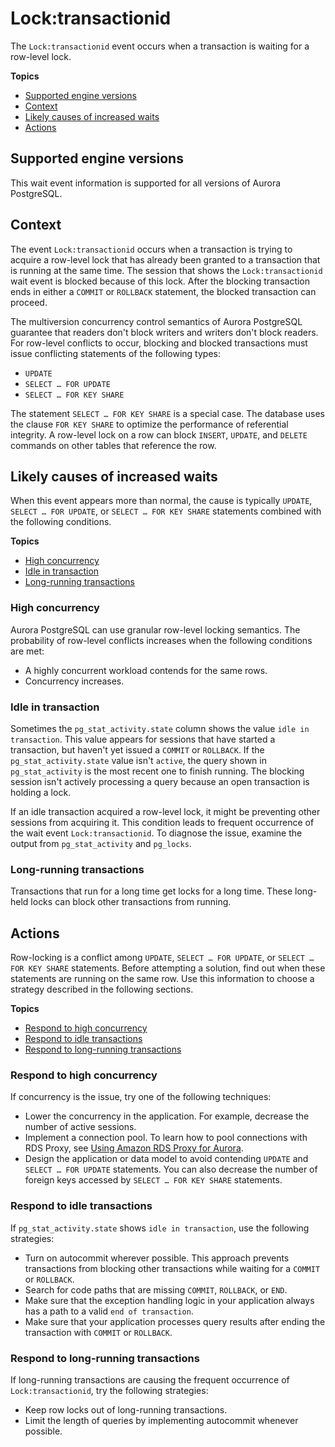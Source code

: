 # Lock:transactionid<a name="apg-waits.locktransactionid"></a>

The `Lock:transactionid` event occurs when a transaction is waiting for a row\-level lock\.

**Topics**
+ [Supported engine versions](#apg-waits.locktransactionid.context.supported)
+ [Context](#apg-waits.locktransactionid.context)
+ [Likely causes of increased waits](#apg-waits.locktransactionid.causes)
+ [Actions](#apg-waits.locktransactionid.actions)

## Supported engine versions<a name="apg-waits.locktransactionid.context.supported"></a>

This wait event information is supported for all versions of Aurora PostgreSQL\.

## Context<a name="apg-waits.locktransactionid.context"></a>

The event `Lock:transactionid` occurs when a transaction is trying to acquire a row\-level lock that has already been granted to a transaction that is running at the same time\. The session that shows the `Lock:transactionid` wait event is blocked because of this lock\. After the blocking transaction ends in either a `COMMIT` or `ROLLBACK` statement, the blocked transaction can proceed\.

The multiversion concurrency control semantics of Aurora PostgreSQL guarantee that readers don't block writers and writers don't block readers\. For row\-level conflicts to occur, blocking and blocked transactions must issue conflicting statements of the following types:
+ `UPDATE`
+ `SELECT … FOR UPDATE`
+ `SELECT … FOR KEY SHARE`

The statement `SELECT … FOR KEY SHARE` is a special case\. The database uses the clause `FOR KEY SHARE` to optimize the performance of referential integrity\. A row\-level lock on a row can block `INSERT`, `UPDATE`, and `DELETE` commands on other tables that reference the row\.

## Likely causes of increased waits<a name="apg-waits.locktransactionid.causes"></a>

When this event appears more than normal, the cause is typically `UPDATE`, `SELECT … FOR UPDATE`, or `SELECT … FOR KEY SHARE` statements combined with the following conditions\.

**Topics**
+ [High concurrency](#apg-waits.locktransactionid.concurrency)
+ [Idle in transaction](#apg-waits.locktransactionid.idle)
+ [Long\-running transactions](#apg-waits.locktransactionid.long-running)

### High concurrency<a name="apg-waits.locktransactionid.concurrency"></a>

Aurora PostgreSQL can use granular row\-level locking semantics\. The probability of row\-level conflicts increases when the following conditions are met:
+ A highly concurrent workload contends for the same rows\.
+ Concurrency increases\.

### Idle in transaction<a name="apg-waits.locktransactionid.idle"></a>

Sometimes the `pg_stat_activity.state` column shows the value `idle in transaction`\. This value appears for sessions that have started a transaction, but haven't yet issued a `COMMIT` or `ROLLBACK`\. If the `pg_stat_activity.state` value isn't `active`, the query shown in `pg_stat_activity` is the most recent one to finish running\. The blocking session isn't actively processing a query because an open transaction is holding a lock\.

If an idle transaction acquired a row\-level lock, it might be preventing other sessions from acquiring it\. This condition leads to frequent occurrence of the wait event `Lock:transactionid`\. To diagnose the issue, examine the output from `pg_stat_activity` and `pg_locks`\.

### Long\-running transactions<a name="apg-waits.locktransactionid.long-running"></a>

Transactions that run for a long time get locks for a long time\. These long\-held locks can block other transactions from running\.

## Actions<a name="apg-waits.locktransactionid.actions"></a>

Row\-locking is a conflict among `UPDATE`, `SELECT … FOR UPDATE`, or `SELECT … FOR KEY SHARE` statements\. Before attempting a solution, find out when these statements are running on the same row\. Use this information to choose a strategy described in the following sections\.

**Topics**
+ [Respond to high concurrency](#apg-waits.locktransactionid.actions.problem)
+ [Respond to idle transactions](#apg-waits.locktransactionid.actions.find-blocker)
+ [Respond to long\-running transactions](#apg-waits.locktransactionid.actions.concurrency)

### Respond to high concurrency<a name="apg-waits.locktransactionid.actions.problem"></a>

If concurrency is the issue, try one of the following techniques:
+ Lower the concurrency in the application\. For example, decrease the number of active sessions\.
+ Implement a connection pool\. To learn how to pool connections with RDS Proxy, see [Using Amazon RDS Proxy for Aurora](rds-proxy.md)\.
+ Design the application or data model to avoid contending `UPDATE` and `SELECT … FOR UPDATE` statements\. You can also decrease the number of foreign keys accessed by `SELECT … FOR KEY SHARE` statements\.

### Respond to idle transactions<a name="apg-waits.locktransactionid.actions.find-blocker"></a>

If `pg_stat_activity.state` shows `idle in transaction`, use the following strategies:
+ Turn on autocommit wherever possible\. This approach prevents transactions from blocking other transactions while waiting for a `COMMIT` or `ROLLBACK`\.
+ Search for code paths that are missing `COMMIT`, `ROLLBACK`, or `END`\.
+ Make sure that the exception handling logic in your application always has a path to a valid `end of transaction`\.
+ Make sure that your application processes query results after ending the transaction with `COMMIT` or `ROLLBACK`\.

### Respond to long\-running transactions<a name="apg-waits.locktransactionid.actions.concurrency"></a>

If long\-running transactions are causing the frequent occurrence of `Lock:transactionid`, try the following strategies:
+ Keep row locks out of long\-running transactions\.
+ Limit the length of queries by implementing autocommit whenever possible\.